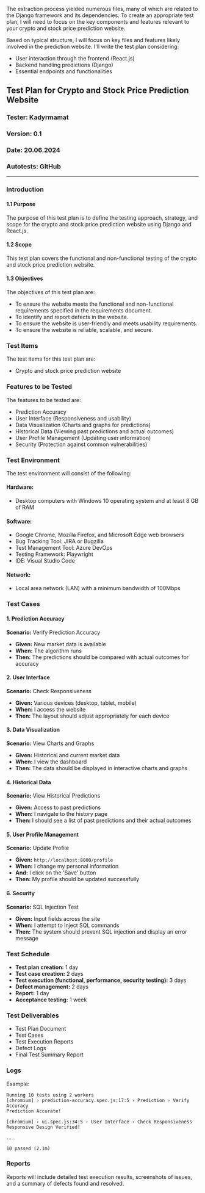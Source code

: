 The extraction process yielded numerous files, many of which are related to the Django framework and its dependencies. To create an appropriate test plan, I will need to focus on the key components and features relevant to your crypto and stock price prediction website.

Based on typical structure, I will focus on key files and features likely involved in the prediction website. I'll write the test plan considering:
- User interaction through the frontend (React.js)
- Backend handling predictions (Django)
- Essential endpoints and functionalities

## Test Plan for Crypto and Stock Price Prediction Website

### Tester: Kadyrmamat
### Version: 0.1
### Date: 20.06.2024
### Autotests: GitHub

---

### Introduction

#### 1.1 Purpose
The purpose of this test plan is to define the testing approach, strategy, and scope for the crypto and stock price prediction website using Django and React.js.

#### 1.2 Scope
This test plan covers the functional and non-functional testing of the crypto and stock price prediction website.

#### 1.3 Objectives
The objectives of this test plan are:
- To ensure the website meets the functional and non-functional requirements specified in the requirements document.
- To identify and report defects in the website.
- To ensure the website is user-friendly and meets usability requirements.
- To ensure the website is reliable, scalable, and secure.

### Test Items
The test items for this test plan are:
- Crypto and stock price prediction website

### Features to be Tested
The features to be tested are:

- Prediction Accuracy
- User Interface (Responsiveness and usability)
- Data Visualization (Charts and graphs for predictions)
- Historical Data (Viewing past predictions and actual outcomes)
- User Profile Management (Updating user information)
- Security (Protection against common vulnerabilities)

### Test Environment
The test environment will consist of the following:

#### Hardware:
- Desktop computers with Windows 10 operating system and at least 8 GB of RAM

#### Software:
- Google Chrome, Mozilla Firefox, and Microsoft Edge web browsers
- Bug Tracking Tool: JIRA or Bugzilla
- Test Management Tool: Azure DevOps
- Testing Framework: Playwright
- IDE: Visual Studio Code

#### Network:
- Local area network (LAN) with a minimum bandwidth of 100Mbps

### Test Cases

#### 1. Prediction Accuracy
**Scenario:** Verify Prediction Accuracy
- **Given:** New market data is available
- **When:** The algorithm runs
- **Then:** The predictions should be compared with actual outcomes for accuracy

#### 2. User Interface
**Scenario:** Check Responsiveness
- **Given:** Various devices (desktop, tablet, mobile)
- **When:** I access the website
- **Then:** The layout should adjust appropriately for each device

#### 3. Data Visualization
**Scenario:** View Charts and Graphs
- **Given:** Historical and current market data
- **When:** I view the dashboard
- **Then:** The data should be displayed in interactive charts and graphs

#### 4. Historical Data
**Scenario:** View Historical Predictions
- **Given:** Access to past predictions
- **When:** I navigate to the history page
- **Then:** I should see a list of past predictions and their actual outcomes

#### 5. User Profile Management
**Scenario:** Update Profile
- **Given:** `http://localhost:8000/profile`
- **When:** I change my personal information
- **And:** I click on the 'Save' button
- **Then:** My profile should be updated successfully

#### 6. Security
**Scenario:** SQL Injection Test
- **Given:** Input fields across the site
- **When:** I attempt to inject SQL commands
- **Then:** The system should prevent SQL injection and display an error message

### Test Schedule
- **Test plan creation:** 1 day
- **Test case creation:** 2 days
- **Test execution (functional, performance, security testing):** 3 days
- **Defect management:** 2 days
- **Report:** 1 day
- **Acceptance testing:** 1 week

### Test Deliverables
- Test Plan Document
- Test Cases
- Test Execution Reports
- Defect Logs
- Final Test Summary Report

### Logs
Example:
```
Running 10 tests using 2 workers
[chromium] › prediction-accuracy.spec.js:17:5 › Prediction › Verify Accuracy
Prediction Accurate!

[chromium] › ui.spec.js:34:5 › User Interface › Check Responsiveness
Responsive Design Verified!

...

10 passed (2.1m)
```

### Reports
Reports will include detailed test execution results, screenshots of issues, and a summary of defects found and resolved.
